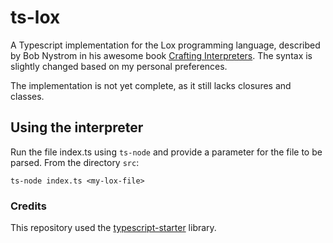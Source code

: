 # ts-lox

A Typescript implementation for the Lox programming language, described by Bob Nystrom in his awesome book [Crafting Interpreters](http://www.craftinginterpreters.com/). The syntax is slightly changed based on my personal preferences.

The implementation is not yet complete, as it still lacks closures and classes.

## Using the interpreter

Run the file index.ts using `ts-node` and provide a parameter for the file to be parsed. From the directory `src`:

    ts-node index.ts <my-lox-file>

### Credits
This repository used the [typescript-starter](https://github.com/bitjson/typescript-starter) library.
